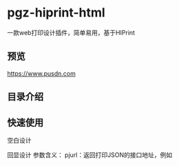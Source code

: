 # pgz-hiprint-html
一款web打印设计插件，简单易用，基于HIPrint

## 预览
https://www.pusdn.com

## 目录介绍


## 快速使用
空白设计
[](http://127.0.0.1:8848/pgz-hiprint-html/index-biz.html)

回显设计
[](http://127.0.0.1:8848/pgz-hiprint-html/index-biz.html?pjurl=https%3A%2F%2Fmockapi.eolink.com%2FnXdA6kfce7bb03780dd6f2383cda5310baf683e854fbd05%2Fa)
参数含义：
pjurl：返回打印JSON的接口地址，例如
[](https://mockapi.eolink.com/nXdA6kfce7bb03780dd6f2383cda5310baf683e854fbd05/a)